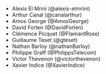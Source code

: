 - Alexis El Mrini (@alexis-elmrini)
- Arthur Canal (@canalarthur)
- Amos George (@AmosGeorge)
- David Forlen (@DavidForlen)
- Clémence Picquet (@FlamantRose)
- Guillaume Teset (@gteset)
- Nathan Barloy (@nathanBarloy)
- Philippe Graff (@PhilippsTelecom)
- Victor Thevenon (@victorthevenon)
- Xavier Indice (@XavierIndice)
